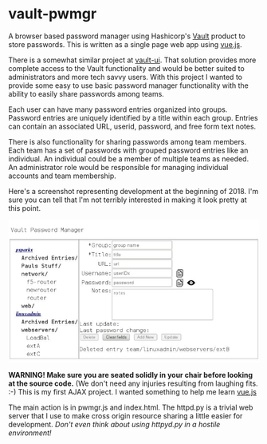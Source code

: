 # vault-pwmgr
A browser based password manager using Hashicorp's [Vault](https://www.vaultproject.io/) product to store passwords. This is written as a single page web app using [vue.js](https://vuejs.org). 

There is a somewhat similar project at [vault-ui](https://github.com/djenriquez/vault-ui). That solution provides more complete access to the Vault functionality and would be better suited to administrators and more tech savvy users. With this project I wanted to provide some easy to use basic password manager functionality with the ability to easily share passwords among teams.

Each user can have many password entries organized into groups. Password entries are uniquely
identified by a title within each group. Entries can contain an associated URL, userid, 
password, and free form text notes.

There is also functionality for sharing passwords among team members. Each team has a set of passwords with grouped password entries like an individual. An individual could be a member of multiple teams as needed. An administrator role would be responsible for managing individual accounts and team membership.

Here's a screenshot representing development at the beginning of 2018. I'm sure you can tell that I'm not terribly interested in making it look pretty at this point.

![Screenshot of the UI with a navigation tree of folders and entry title in the left column and a form with password entry details in the right column. There are update timestamps and an update button at the bottom or the right column.](https://github.com/FixItDad/vault-pwmgr/raw/master/images/screenshot1.jpg "Screenshot 1")

**WARNING! Make sure you are seated solidly in your chair before looking at the source code.**
(We don't need any injuries resulting from laughing fits. :-)
This is my first AJAX project. I wanted something to help me learn [vue.js](https://vuejs.org) 

The main action is in pwmgr.js and index.html. The httpd.py is a trivial web server that I use to make cross origin resource sharing a little easier for development. *Don't even think about using httpyd.py in a hostile environment!*
